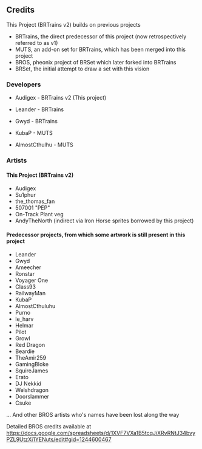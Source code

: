 ## Credits

This Project (BRTrains v2) builds on previous projects

- BRTrains, the direct predecessor of this project (now retrospectively referred to as v1)
- MUTS, an add-on set for BRTrains, which has been merged into this project
- BROS, pheonix project of BRSet which later forked into BRTrains
- BRSet, the initial attempt to draw a set with this vision

### Developers

- Audigex - BRTrains v2 (This project)

- Leander - BRTrains
- Gwyd - BRTrains
- KubaP - MUTS  
- AlmostCthulhu - MUTS   

### Artists

#### This Project (BRTrains v2)

- Audigex  
- Su1phur  
- the_thomas_fan  
- 507001 "PEP"
- On-Track Plant veg
- AndyTheNorth (indirect via Iron Horse sprites borrowed by this project)

#### Predecessor projects, from which some artwork is still present in this project

- Leander  
- Gwyd  
- Ameecher  
- Ronstar  
- Voyager One  
- Class93  
- RailwayMan  
- KubaP  
- AlmostCthuluhu  
- Purno  
- le_harv  
- Helmar  
- Pilot  
- Growl  
- Red Dragon  
- Beardie  
- TheAmir259  
- GamingBloke  
- SquireJames  
- Erato  
- DJ Nekkid
- Welshdragon
- Doorslammer
- Csuke

... And other BROS artists who's names have been lost along the way

Detailed BROS credits available at https://docs.google.com/spreadsheets/d/1XVF7VXa1B5tcqJiXRvRNtJ34bvyPZL9UtzXi1YENuts/edit#gid=1244600467
